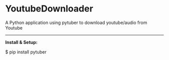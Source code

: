# YoutubeDownloader
<p>A Python application using pytuber to download youtube/audio from Youtube</p>

<hr>

<strong>Install & Setup:</strong>
<p>$ pip install pytuber</p>
